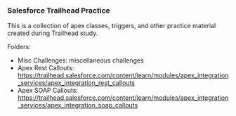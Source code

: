 ### Salesforce Trailhead Practice

This is a collection of apex classes, triggers, and other practice material created during Trailhead study.

Folders:
* Misc Challenges:  miscellaneous challenges
* Apex Rest Callouts:  https://trailhead.salesforce.com/content/learn/modules/apex_integration_services/apex_integration_rest_callouts 
* Apex SOAP Callouts:  https://trailhead.salesforce.com/content/learn/modules/apex_integration_services/apex_integration_soap_callouts



